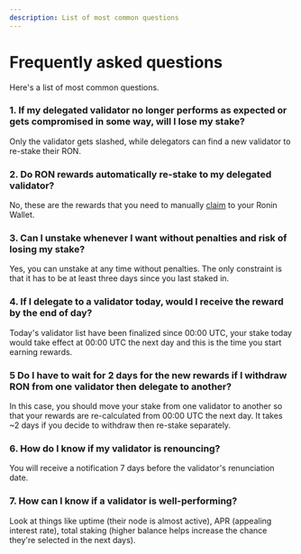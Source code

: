 ```yaml
---
description: List of most common questions
---
```


# Frequently asked questions

Here's a list of most common questions.

### 1. If my delegated validator no longer performs as expected or gets compromised in some way, will I lose my stake?
Only the validator gets slashed, while delegators can find a new validator to re-stake their RON.

### 2. Do RON rewards automatically re-stake to my delegated validator?
No, these are the rewards that you need to manually [claim](./rewards/claim.md) to your Ronin Wallet.

### 3. Can I unstake whenever I want without penalties and risk of losing my stake?
Yes, you can unstake at any time without penalties. The only constraint is that it has to be at least three days since you last staked in.

### 4. If I delegate to a validator today, would I receive the reward by the end of day?
Today's validator list have been finalized since 00:00 UTC, your stake today would take effect at 00:00 UTC the next day and this is the time you start earning rewards.

### 5 Do I have to wait for 2 days for the new rewards if I withdraw RON from one validator then delegate to another?
In this case, you should move your stake from one validator to another so that your rewards are re-calculated from 00:00 UTC the next day. It takes ~2 days if you decide to withdraw then re-stake separately.

### 6. How do I know if my validator is renouncing?
You will receive a notification 7 days before the validator's renunciation date.

### 7. How can I know if a validator is well-performing?
Look at things like uptime (their node is almost active), APR (appealing interest rate), total staking (higher balance helps increase the chance they're selected in the next days).